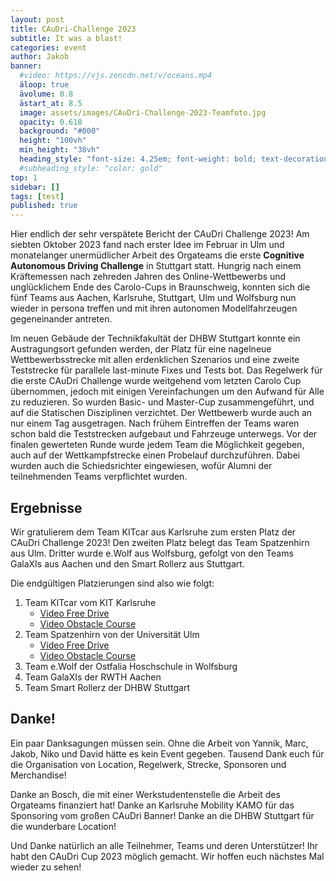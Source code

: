 ```yaml
---
layout: post
title: CAuDri-Challenge 2023
subtitle: It was a blast!
categories: event
author: Jakob
banner:
  #video: https://vjs.zencdn.net/v/oceans.mp4
  äloop: true
  ävolume: 0.8
  ästart_at: 8.5
  image: assets/images/CAuDri-Challenge-2023-Teamfoto.jpg
  opacity: 0.618
  background: "#000"
  height: "100vh"
  min_height: "38vh"
  heading_style: "font-size: 4.25em; font-weight: bold; text-decoration: underline"
  #subheading_style: "color: gold"
top: 1
sidebar: []
tags: [test]
published: true
---
```


Hier endlich der sehr verspätete Bericht der CAuDri Challenge 2023!
Am siebten Oktober 2023 fand nach erster Idee im Februar in Ulm und monatelanger unermüdlicher Arbeit des Orgateams die erste **Cognitive Autonomous Driving Challenge** in Stuttgart statt.
Hungrig nach einem Kräftemessen nach zehreden Jahren des Online-Wettbewerbs und unglücklichem Ende des Carolo-Cups in Braunschweig, konnten sich die fünf Teams aus Aachen, Karlsruhe, Stuttgart, Ulm und Wolfsburg nun wieder in persona treffen und mit ihren autonomen Modellfahrzeugen gegeneinander antreten.

Im neuen Gebäude der Technikfakultät der DHBW Stuttgart konnte ein Austragungsort gefunden werden, der Platz für eine nagelneue Wettbewerbsstrecke mit allen erdenklichen Szenarios und eine zweite Teststrecke für parallele last-minute Fixes und Tests bot.
Das Regelwerk für die erste CAuDri Challenge wurde weitgehend vom letzten Carolo Cup übernommen, jedoch mit einigen Vereinfachungen um den Aufwand für Alle zu reduzieren.
So wurden Basic- und Master-Cup zusammengeführt, und auf die Statischen Disziplinen verzichtet.
Der Wettbewerb wurde auch an nur einem Tag ausgetragen.
Nach frühem Eintreffen der Teams waren schon bald die Teststrecken aufgebaut und Fahrzeuge unterwegs.
Vor der finalen gewerteten Runde wurde jedem Team die Möglichkeit gegeben, auch auf der Wettkampfstrecke einen Probelauf durchzuführen.
Dabei wurden auch die Schiedsrichter eingewiesen, wofür Alumni der teilnehmenden Teams verpflichtet wurden.

## Ergebnisse
Wir gratulierem dem Team KITcar aus Karlsruhe zum ersten Platz der CAuDri Challenge 2023! Den zweiten Platz belegt das Team Spatzenhirn aus Ulm. Dritter wurde e.Wolf aus Wolfsburg, gefolgt von den Teams GalaXIs aus Aachen und den Smart Rollerz aus Stuttgart.

Die endgültigen Platzierungen sind also wie folgt:

1. Team KITcar vom KIT Karlsruhe
	- [Video Free Drive](https://www.youtube.com/watch?v=st0euYv1rrA)
	- [Video Obstacle Course](https://www.youtube.com/watch?v=a_kFUvtdE4U)
2. Team Spatzenhirn von der Universität Ulm
	- [Video Free Drive](https://www.youtube.com/watch?v=TuW6jF97eO4)
	- [Video Obstacle Course](https://www.youtube.com/watch?v=Ixp7AYcIOKQ)
3. Team e.Wolf der Ostfalia Hoschschule in Wolfsburg
4. Team GalaXIs der RWTH Aachen
5. Team Smart Rollerz der DHBW Stuttgart

## Danke!
Ein paar Danksagungen müssen sein.
Ohne die Arbeit von Yannik, Marc, Jakob, Niko und David hätte es kein Event gegeben. Tausend Dank euch für die Organisation von Location, Regelwerk, Strecke, Sponsoren und Merchandise!

Danke an Bosch, die mit einer Werkstudentenstelle die Arbeit des Orgateams finanziert hat!
Danke an Karlsruhe Mobility KAMO für das Sponsoring vom großen CAuDri Banner!
Danke an die DHBW Stuttgart für die wunderbare Location!

Und Danke natürlich an alle Teilnehmer, Teams und deren Unterstützer! Ihr habt den CAuDri Cup 2023 möglich gemacht. Wir hoffen euch nächstes Mal wieder zu sehen!
